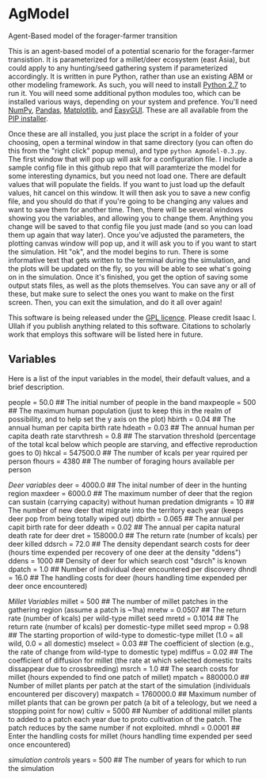 # AgModel
Agent-Based model of the forager-farmer transition

This is an agent-based model of a potential scenario for the forager-farmer transistion. It is parameterized  for a millet/deer ecosystem (east Asia), but could apply to any hunting/seed gathering system if parameterized accordingly. It is written in pure Python, rather than use an existing ABM or other modeling framework. As such, you will need to install [Python 2.7](www.python.org/download/releases/2.7/) to run it. You will need some additional python modules too, which can be installed various ways, depending on your system and prefence. You'll need [NumPy](www.numpy.org), [Pandas](pandas.pydata.org), [Matplotlib](matplotlib.org), and [EasyGUI](easygui.sourceforge.net). These are all available from the [PIP installer](github.com/pypa/pip).

  Once these are all installed, you just place the script in a folder of your choosing, open a terminal window in that same directory (you can often do this from the "right click" popup menu), and type `python Agmodel-0.3.py`. The first window that will pop up will ask for a configuration file. I include a sample config file in this github repo that will paramterize the model for some interesting dynamics, but you need not load one. There are default values that will populate the fields. If you want to just load up the default values, hit cancel on this window. It will then ask you to save a new config file, and you should do that if you're going to be changing any values and want to save them for another time. Then, there will be several windows showing you the variables, and allowing you to change them. Anything you change will be saved to that config file you just made (and so you can load them up again that way later). Once you've adjusted the parameters, the plotting canvas window will pop up, and it will ask you to if you want to start the simulation. Hit "ok", and the model begins to run. There is some informative text that gets written to the terminal during the simulation, and the plots will be updated on the fly, so you will be able to see what's going on in the simulation. Once it's finished, you get the option of saving some output stats files, as well as the plots themselves. You can save any or all of these, but make sure to select the ones you want to make on the first screen. Then, you can exit the simulation, and do it all over again!

This software is being released under the [GPL licence](http://www.gnu.org/copyleft/gpl.html). Please credit Isaac I. Ullah if you publish anything related to this software. Citations to scholarly work that employs this software will be listed here in future.

## Variables

Here is a list of the input variables in the model, their default values, and a brief description.

people = 50.0         	## The initial number of people in the band
maxpeople = 500    		## The maximum human population (just to keep this in the realm of possibility, and to help set the y axis on the plot)
hbirth = 0.04         	## The annual human per capita birth rate
hdeath = 0.03        	## The annual human per capita death rate
starvthresh = 0.8    	## The starvation threshold (percentage of the total kcal below which people are starving, and effective reproduction goes to 0)
hkcal = 547500.0 		## The number of kcals per year rquired per person
fhours = 4380        	## The number of foraging hours available per person

*Deer variables*
deer = 4000.0         	## The inital number of deer in the hunting region
maxdeer = 6000.0     	## The maximum number of deer that the region can sustain (carrying capacity) without human predation
dmigrants = 10        	## The number of new deer that migrate into the territory each year (keeps deer pop from being totally wiped out)
dbirth = 0.065        	## The annual per capit birth rate for deer
ddeath = 0.02        	## The annual per capita natural death rate for deer
dret = 158000.0        	## The return rate (number of kcals) per deer killed
ddsrch = 72.0        	## The density dependant search costs for deer (hours time expended per recovery of one deer at the density "ddens")
ddens = 1000        	## Density of deer for which search cost "dsrch" is known
dpatch = 1.0        	## Number of individual deer encountered per discovery
dhndl = 16.0        	## The handling costs for deer (hours handling time expended per deer once encountered)

*Millet Variables*
millet = 500        	## The number of millet patches in the gathering region (assume a patch is ~1ha)
mretw = 0.0507        	## The return rate (number of kcals) per wild-type millet seed
mretd = 0.1014        	## The return rate (number of kcals) per domestic-type millet seed
mprop = 0.98        	## The starting proportion of wild-type to domestic-type millet (1.0 = all wild, 0.0 = all domestic)
mselect = 0.03        	## The coefficient of slection (e.g., the rate of change from wild-type to domestic type)
mdiffus = 0.02        	## The coefficient of diffusion for millet (the rate at which selected domestic traits dissappear due to crossbreeding)
msrch = 1.0        		## The search costs for millet (hours expended to find one patch of millet)
mpatch = 880000.0    	## Number of millet plants per patch at the start of the simulation (individuals encountered per discovery)
maxpatch = 1760000.0 	## Maximum number of millet plants that can be grown per patch (a bit of a teleology, but we need a stopping point for now)
cultiv = 5000 ## Number of additional millet plants to added to a patch each year due to proto cultivation of the patch. The patch reduces by the same number if not exploited.
mhndl = 0.0001        	## Enter the handling costs for millet (hours handling time expended per seed once encountered)

*simulation controls*
years = 500        		## The number of years for which to run the simulation
